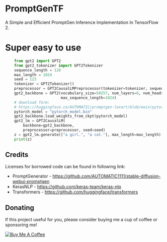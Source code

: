 # PromptGenTF
A Simple and Efficient PromptGen Inference Implementation In TensorFlow 2.

Super easy to use
=======

```python
    from gpt2 import GPT2
    from gpt2_tokenizer import GPT2Tokenizer
    sequence_length = 128
    max_length = 1024
    seed = 123
    tokenizer = GPT2Tokenizer()
    preprocessor = GPT2CausalLMPreprocessor(tokenizer=tokenizer, sequence_length=sequence_length)
    gpt2_backbone = GPT2(vocabulary_size=50257, num_layers=6, num_heads=12, hidden_dim=768, intermediate_dim=3072,
                         max_sequence_length=1024)
    # download form:
    # https://huggingface.co/AUTOMATIC/promptgen-lexart/blob/main/pytorch_model.bin
    pytorch_model = "pytorch_model.bin"
    gpt2_backbone.load_weights_from_ckpt(pytorch_model)
    gpt2_lm = GPT2CausalLM(
        backbone=gpt2_backbone,
        preprocessor=preprocessor, seed=seed)
    z = gpt2_lm.generate(["a girl.", "a cat."], max_length=max_length)
    print(z)
```

## Credits
Licenses for borrowed code can be found in following link:

- PromptGenerator - https://github.com/AUTOMATIC1111/stable-diffusion-webui-promptgen
- KerasNLP - https://github.com/keras-team/keras-nlp
- Transformers - https://github.com/huggingface/transformers

## Donating 
If this project useful for you, please consider buying me a cup of coffee or sponsoring me!

<a href="https://paypal.me/cpuimage/USD10" target="_blank"><img src="https://www.buymeacoffee.com/assets/img/custom_images/black_img.png" alt="Buy Me A Coffee" style="height: auto !important;width: auto !important;" ></a>